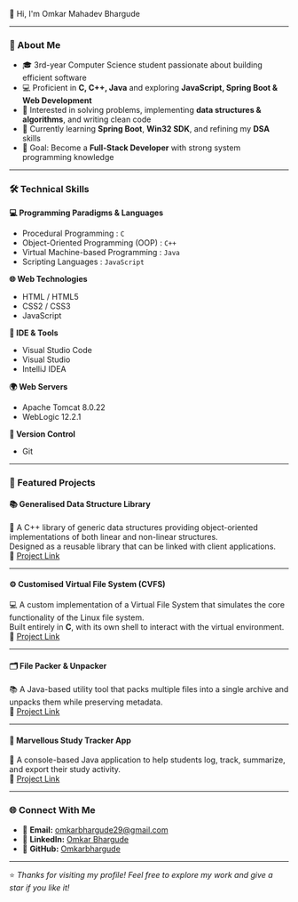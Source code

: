 👋 Hi, I'm Omkar Mahadev Bhargude

---

### 🚀 About Me
- 🎓 3rd-year Computer Science student passionate about building efficient software  
- 💻 Proficient in **C, C++, Java** and exploring **JavaScript, Spring Boot & Web Development**  
- 🧩 Interested in solving problems, implementing **data structures & algorithms**, and writing clean code  
- 🌱 Currently learning **Spring Boot**, **Win32 SDK**, and refining my **DSA** skills  
- 🎯 Goal: Become a **Full-Stack Developer** with strong system programming knowledge  

---

### 🛠️ Technical Skills

**💻 Programming Paradigms & Languages**  
- Procedural Programming : `C`  
- Object-Oriented Programming (OOP) : `C++`  
- Virtual Machine-based Programming : `Java`  
- Scripting Languages : `JavaScript`

**🌐 Web Technologies**  
- HTML / HTML5  
- CSS2 / CSS3  
- JavaScript

**🧰 IDE & Tools**  
- Visual Studio Code  
- Visual Studio  
- IntelliJ IDEA

**🌍 Web Servers**  
- Apache Tomcat 8.0.22  
- WebLogic 12.2.1

**🔧 Version Control**  
- Git  

---

### 📂 Featured Projects

#### 📚 Generalised Data Structure Library
💾 A C++ library of generic data structures providing object-oriented implementations of both linear and non-linear structures.  
Designed as a reusable library that can be linked with client applications.  
🔗 [Project Link](https://github.com/Omkarbhargude/Projects/tree/main/Generalised%20Data%20Structure%20Library)

---

#### ⚙️ Customised Virtual File System (CVFS)
💻 A custom implementation of a Virtual File System that simulates the core functionality of the Linux file system.  
Built entirely in **C**, with its own shell to interact with the virtual environment.  
🔗 [Project Link](https://github.com/Omkarbhargude/Projects/tree/main/Customised%20Virtual%20File%20System)

---

#### 🗂️ File Packer & Unpacker
📚 A Java-based utility tool that packs multiple files into a single archive and unpacks them while preserving metadata.  
🔗 [Project Link](https://github.com/Omkarbhargude/Projects/tree/main/File%20Packer%20%26%20Unpacker)

---

#### 🧰 Marvellous Study Tracker App
🔧 A console-based Java application to help students log, track, summarize, and export their study activity.  
🔗 [Project Link](https://github.com/Omkarbhargude/Projects/tree/main/Marvellous%20Study%20Tracker%20App)

---

### 🌐 Connect With Me
- 📧 **Email:** [omkarbhargude29@gmail.com](mailto:omkarbhargude29@gmail.com)  
- 💼 **LinkedIn:** [Omkar Bhargude](https://www.linkedin.com/in/omkar-bhargude-609a92311/)  
- 🚀 **GitHub:** [Omkarbhargude](https://github.com/Omkarbhargude/)

---

⭐️ *Thanks for visiting my profile! Feel free to explore my work and give a star if you like it!*
